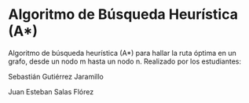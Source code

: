 # Algoritmo de Búsqueda Heurística (A*)
Algoritmo de búsqueda heurística (A*) para hallar la ruta óptima en un grafo, desde un nodo m hasta un nodo n. Realizado por los estudiantes:

Sebastián Gutiérrez Jaramillo

Juan Esteban Salas Flórez

